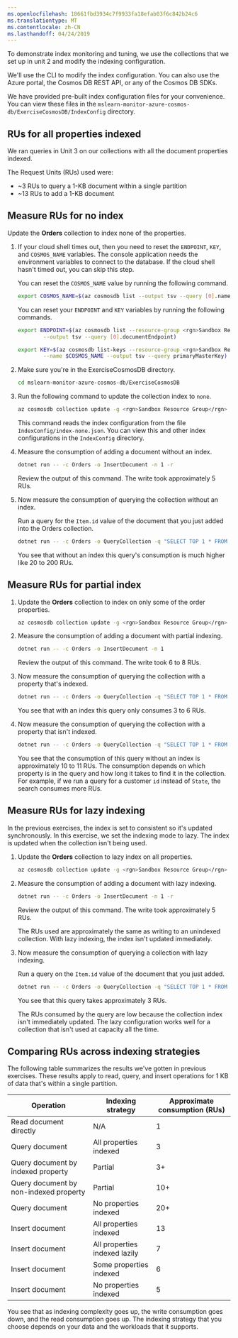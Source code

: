 ```yaml
---
ms.openlocfilehash: 18661fbd3934c7f9933fa18efab03f6c842b24c6
ms.translationtype: MT
ms.contentlocale: zh-CN
ms.lasthandoff: 04/24/2019
---
```

To demonstrate index monitoring and tuning, we use the collections that we set up in unit 2 and modify the indexing configuration.

We'll use the CLI to modify the index configuration. You can also use the Azure portal, the Cosmos DB REST API, or any of the Cosmos DB SDKs.

We have provided pre-built index configuration files for your convenience. You can view these files in the `mslearn-monitor-azure-cosmos-db/ExerciseCosmosDB/IndexConfig` directory.

## <a name="rus-for-all-properties-indexed"></a>RUs for all properties indexed

We ran queries in Unit 3 on our collections with all the document properties indexed.

The Request Units (RUs) used were:

- ~3 RUs to query a 1-KB document within a single partition
- ~13 RUs to add a 1-KB document

## <a name="measure-rus-for-no-index"></a>Measure RUs for no index

Update the **Orders** collection to index none of the properties.

1. If your cloud shell times out, then you need to reset the `ENDPOINT`, `KEY`, and  `COSMOS_NAME` variables. The console application needs the environment variables to connect to the database. If the cloud shell hasn't timed out, you can skip this step.

    You can reset the `COSMOS_NAME` value by running the following command.

    ```bash
    export COSMOS_NAME=$(az cosmosdb list --output tsv --query [0].name)
    ```

    You can reset your `ENDPOINT` and `KEY` variables by running the following commands.

    ```bash
    export ENDPOINT=$(az cosmosdb list --resource-group <rgn>Sandbox Resource Group</rgn> \
            --output tsv --query [0].documentEndpoint)
    ```

    ```bash
    export KEY=$(az cosmosdb list-keys --resource-group <rgn>Sandbox Resource Group</rgn>  \
            --name $COSMOS_NAME --output tsv --query primaryMasterKey)
    ```

1. Make sure you're in the ExerciseCosmosDB directory.
    ```bash
    cd mslearn-monitor-azure-cosmos-db/ExerciseCosmosDB
    ```

1. Run the following command to update the collection index to `none`.

    ```bash
    az cosmosdb collection update -g <rgn>Sandbox Resource Group</rgn> -n $COSMOS_NAME -d mslearn -c Orders --indexing-policy @IndexConfig/index-none.json
    ```

    This command reads the index configuration from the file `IndexConfig/index-none.json`. You can view this and other index configurations in the `IndexConfig` directory.

1. Measure the consumption of adding a document without an index.

    ```bash
    dotnet run -- -c Orders -o InsertDocument -n 1 -r
    ```

    Review the output of this command. The write took approximately 5 RUs.

1. Now measure the consumption of querying the collection without an index.

    Run a query for the `Item.id` value of the document that you just added into the Orders collection.

    ```bash
    dotnet run -- -c Orders -o QueryCollection -q "SELECT TOP 1 * FROM c WHERE c.Item.id='<Item id value>'"
    ```

    You see that without an index this query's consumption is much higher like 20 to 200 RUs.

## <a name="measure-rus-for-partial-index"></a>Measure RUs for partial index

1. Update the **Orders** collection to index on only some of the order properties.

    ```bash
    az cosmosdb collection update -g <rgn>Sandbox Resource Group</rgn> -n $COSMOS_NAME -d mslearn -c Orders --indexing-policy @IndexConfig/index-partial.json
    ```

1. Measure the consumption of adding a document with partial indexing.

    ```bash
    dotnet run -- -c Orders -o InsertDocument -n 1
    ```

    Review the output of this command. The write took 6 to 8 RUs.

1. Now measure the consumption of querying the collection with a property that's indexed.

    ```bash
    dotnet run -- -c Orders -o QueryCollection -q "SELECT TOP 1 * FROM c WHERE c.OrderStatus = 'NEW'"
    ```

   You see that with an index this query only consumes 3 to 6 RUs.

1. Now measure the consumption of querying the collection with a property that isn't indexed.

    ```bash
    dotnet run -- -c Orders -o QueryCollection -q "SELECT TOP 1 * FROM c WHERE c.Customer.State = 'WA'"
    ```

    You see that the consumption of this query without an index is approximately 10 to 11 RUs. The consumption depends on which property is in the query and how long it takes to find it in the collection. For example, if we run a query for a customer `id` instead of `State`, the search consumes more RUs.

## <a name="measure-rus-for-lazy-indexing"></a>Measure RUs for lazy indexing

In the previous exercises, the index is set to consistent so it's updated synchronously. In this exercise, we set the indexing mode to lazy. The index is updated when the collection isn't being used.

1. Update the **Orders** collection to lazy index on all properties.

    ```bash
    az cosmosdb collection update -g <rgn>Sandbox Resource Group</rgn> -n $COSMOS_NAME -d mslearn -c Orders --indexing-policy @IndexConfig/index-lazy-all.json
    ```

1. Measure the consumption of adding a document with lazy indexing.

    ```bash
    dotnet run -- -c Orders -o InsertDocument -n 1 -r
    ```

    Review the output of this command. The write took approximately 5 RUs.

   The RUs used are approximately the same as writing to an unindexed collection. With lazy indexing, the index isn't updated immediately.

1. Now measure the consumption of querying a collection with lazy indexing.

    Run a query on the `Item.id` value of the document that you just added.

    ```bash
    dotnet run -- -c Orders -o QueryCollection -q "SELECT TOP 1 * FROM c WHERE c.Item.id='<Item id value>'"
    ```

    You see that this query takes approximately 3 RUs.

    The RUs consumed by the query are low because the collection index isn't immediately updated. The lazy configuration works well for a collection that isn't used at capacity all the time.

## <a name="comparing-rus-across-indexing-strategies"></a>Comparing RUs across indexing strategies

The following table summarizes the results we've gotten in previous exercises. These results apply to read, query, and insert operations for 1 KB of data that's within a single partition.

| Operation  | Indexing strategy | Approximate consumption (RUs)  |
|------------|------------------|------------------------|
| Read document directly| N/A | 1 |
| Query document | All properties indexed |  3 |
| Query document by indexed property | Partial | 3+ |
| Query document by non-indexed property | Partial | 10+ |
| Query document | No properties indexed | 20+ |
| Insert document | All properties indexed | 13 |
| Insert document | All properties indexed lazily | 7 |
| Insert document | Some properties indexed | 6 |
| Insert document | No properties indexed | 5 |

You see that as indexing complexity goes up, the write consumption goes down, and the read consumption goes up. The indexing strategy that you choose depends on your data and the workloads that it supports.